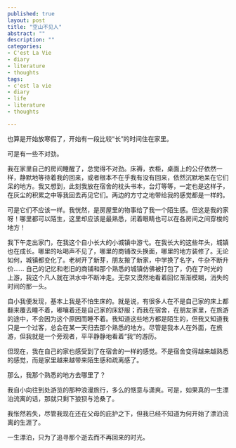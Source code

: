 ```yaml
---
published: true
layout: post
title: "空山不见人"
abstract: ""
description: ""
categories:
- C'est La Vie
- diary
- literature
- thoughts
tags:
- c'est la vie
- diary
- life
- literature
- thoughts

---
```


也算是开始放寒假了，开始有一段比较“长”的时间住在家里。

可是有一些不对劲。

我在家里自己的房间睡醒了，总觉得不对劲。床褥，衣柜，桌面上的公仔依然一样，静默地等待着我的回来，或者根本不在乎我有没有回来，依然沉默地呆在它们呆的地方。我又想到，此刻我放在宿舍的枕头书本，台灯等等，一定也是这样子，在灰尘的积累之中等我回去再见它们。两边的方寸之地带给我的感觉都是一样的。

可是它们不应该一样。我恍然，是房屋里的物事给了我一个陌生感。但这是我的家呀！哪里都可以陌生，这里却应该是最熟悉，闭着眼睛也可以在各房间之间穿梭的地方！

我下午走出家门，在我这个自小长大的小城镇中游弋。在我长大的这些年头，城镇也在成长。哪里的吆喝声不见了，哪里的商铺改头换面，哪里的地方装修了。无论如何，城镇都变化了。老树开了新芽，朋友搬了新家，中学换了名字，牛杂不断升价...... 自己的记忆和老旧的商铺和那个熟悉的城镇仿佛被打包了，仍在了时光的上游，我这个凡人就在洪水中不断冲走。无奈又漠然地看着回忆渐渐模糊，消失的时间的那一头。

自小我便发现，基本上我是不怕生床的。就是说，有很多人在不是自己家的床上都翻来覆去睡不着，嘟嚷着还是自己家的床舒服；而我在宿舍，在朋友家里，在旅游的途中，不会因为这个原因而睡不着。我知道这些地方都是陌生的，但我又知道我只是一个过客，总会在某一天归去那个熟悉的地方。尽管是我本人在外面，在旅游，但我就是一个旁观者，平平静静地看着“我”的游历。

但现在，我在自己的家也感受到了在宿舍的一样的感觉。不是宿舍变得越来越熟悉的感觉，而是家里越来越带来陌生感和疏离感了。

那么，我那个熟悉的地方去哪里了？

我自小向往到处游览的那种浪漫旅行，多么的惬意与潇爽。可是，如果真的一生漂泊流离的话，那就只剩下狼狈与沧桑了。

我怅然若失，尽管我现在还在父母的庇护之下，但我已经不知道为何开始了漂泊流离的生涯了。

一生漂泊，只为了追寻那个逝去而不再回来的时光。